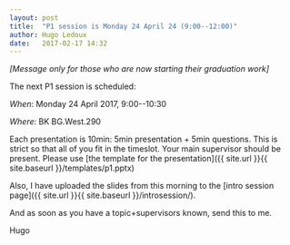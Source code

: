 ```yaml
---
layout: post
title:  "P1 session is Monday 24 April 24 (9:00--12:00)"
author: Hugo Ledoux
date:   2017-02-17 14:32
---
```


*[Message only for those who are now starting their graduation work]*

The next P1 session is scheduled:

_When_: Monday 24 April 2017, 9:00--10:30

_Where_: BK BG.West.290

Each presentation is 10min: 5min presentation + 5min questions. 
This is strict so that all of you fit in the timeslot.
Your main supervisor should be present.
Please use [the template for the presentation]({{ site.url }}{{ site.baseurl }}/templates/p1.pptx)

Also, I have uploaded the slides from this morning to the [intro session page]({{ site.url }}{{ site.baseurl }}/introsession/).

And as soon as you have a topic+supervisors known, send this to me.

Hugo